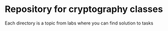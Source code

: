 # Repository for cryptography classes

Each directory is a topic from labs where you can find solution to tasks

